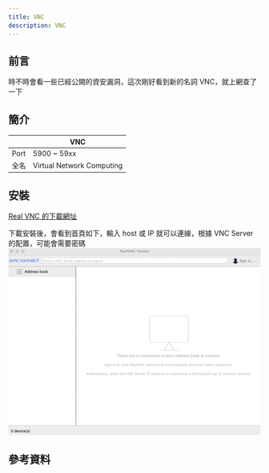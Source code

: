```yaml
---
title: VNC
description: VNC
---
```


## 前言

時不時會看一些已經公開的資安漏洞，這次剛好看到新的名詞 VNC，就上網查了一下

## 簡介

|      | VNC                       |
| ---- | ------------------------- |
| Port | 5900 ~ 59xx               |
| 全名 | Virtual Network Computing |

## 安裝

[Real VNC 的下載網址](https://www.realvnc.com/en/connect/download/)

下載安裝後，會看到首頁如下，輸入 host 或 IP 就可以連線，根據 VNC Server 的配置，可能會需要密碼
![rvnc-index](../../static/img/rvnc-index.jpg)

## 參考資料

